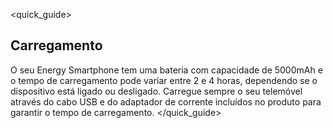 <quick_guide>
## Carregamento

O seu Energy Smartphone tem uma bateria com capacidade de 5000mAh e o tempo de carregamento pode variar entre 2 e 4 horas, dependendo se o dispositivo está ligado ou desligado. Carregue sempre o seu telemóvel através do cabo USB e do adaptador de corrente incluídos no produto para garantir o tempo de carregamento. 
</quick_guide>

